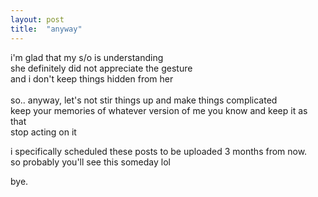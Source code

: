 ```yaml
---
layout: post
title:  "anyway"
---
```


i'm glad that my s/o is understanding <br>
she definitely did not appreciate the gesture <br> 
and i don't keep things hidden from her <br> 
<br> 
so.. anyway, let's not stir things up and make things complicated <br> 
keep your memories of whatever version of me you know and keep it as that <br> 
stop acting on it <br> 

i specifically scheduled these posts to be uploaded 3 months from now. <br> 
so probably you'll see this someday lol <br> 

bye.






